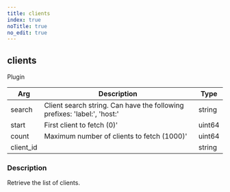 ```yaml
---
title: clients
index: true
noTitle: true
no_edit: true
---
```




<div class="vql_item"></div>


## clients
<span class='vql_type pull-right page-header'>Plugin</span>



<div class="vqlargs"></div>

Arg | Description | Type
----|-------------|-----
search|Client search string. Can have the following prefixes: 'label:', 'host:'|string
start|First client to fetch (0)'|uint64
count|Maximum number of clients to fetch (1000)'|uint64
client_id||string

### Description

Retrieve the list of clients.

